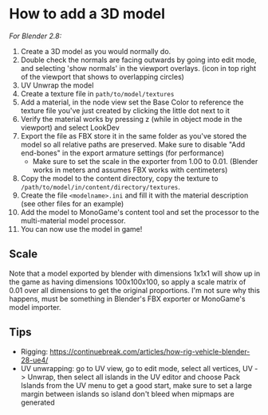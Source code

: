 # How to add a 3D model

*For Blender 2.8:*

1. Create a 3D model as you would normally do. 
2. Double check the normals are facing outwards by going into edit mode, and selecting 'show normals' in the viewport overlays. (icon in top right of the viewport that shows to overlapping circles)
3. UV Unwrap the model
4. Create a texture file in `path/to/model/textures`
5. Add a material, in the node view set the Base Color to reference the texture file you've just created by clicking the little dot next to it
7. Verify the material works by pressing z (while in object mode in the viewport) and select LookDev
8. Export the file as FBX store it in the same folder as you've stored the model so all relative paths are preserved. Make sure to disable "Add end-bones" in the export armature settings (for performance)
    - Make sure to set the scale in the exporter from 1.00 to 0.01. (Blender works in meters and assumes FBX works with centimeters)
9. Copy the model to the content directory, copy the texture to `/path/to/model/in/content/directory/textures`.
10. Create the file `<modelname>.ini` and fill it with the material description (see other files for an example)
11. Add the model to MonoGame's content tool and set the processor to the multi-material model processor.
12. You can now use the model in game!


## Scale
Note that a model exported by blender with dimensions 1x1x1 will show up in the game as having dimensions 100x100x100, so apply a scale matrix of 0.01 over all dimensions to get the original proportions. 
I'm not sure why this happens, must be something in Blender's FBX exporter or MonoGame's model importer.

## Tips
- Rigging: https://continuebreak.com/articles/how-rig-vehicle-blender-28-ue4/
- UV unwrapping: go to UV view, go to edit mode, select all vertices, UV -> Unwrap, then select all islands in the UV editor and choose Pack Islands from the UV menu to get a good start, make sure to set a large margin between islands so island don't bleed when mipmaps are generated